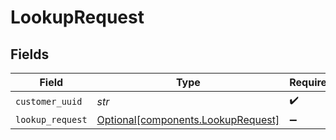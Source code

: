 # LookupRequest


## Fields

| Field                                                                      | Type                                                                       | Required                                                                   | Description                                                                |
| -------------------------------------------------------------------------- | -------------------------------------------------------------------------- | -------------------------------------------------------------------------- | -------------------------------------------------------------------------- |
| `customer_uuid`                                                            | *str*                                                                      | :heavy_check_mark:                                                         | N/A                                                                        |
| `lookup_request`                                                           | [Optional[components.LookupRequest]](../../models/shared/lookuprequest.md) | :heavy_minus_sign:                                                         | N/A                                                                        |